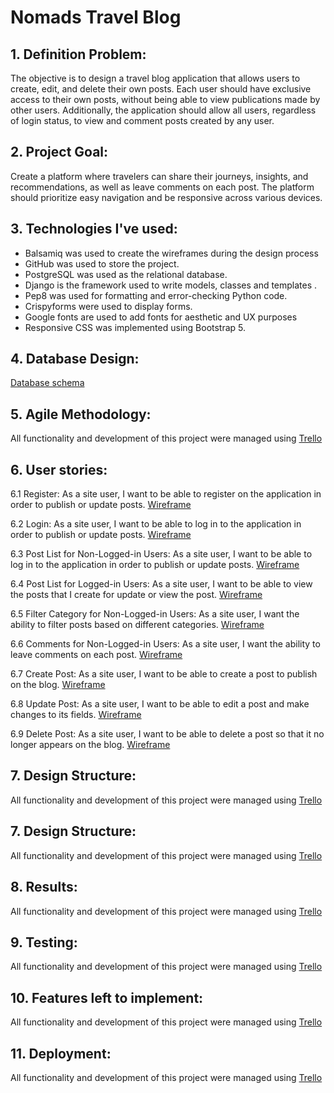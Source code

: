 # Nomads Travel Blog

## 1. Definition Problem:

The objective is to design a travel blog application that allows users to create, edit, and delete their own posts. Each user should have exclusive access to their own posts, without being able to view publications made by other users. Additionally, the application should allow all users, regardless of login status, to view and comment posts created by any user.

## 2. Project Goal:

Create a platform where travelers can share their journeys, insights, and recommendations, as well as leave comments on each post. The platform should prioritize easy navigation and be responsive across various devices.

## 3. Technologies I've used:

- Balsamiq was used to create the wireframes during the design process
- GitHub was used to store the project.
- PostgreSQL was used as the relational database.
- Django is the framework used to write models, classes and templates .
- Pep8 was used for formatting and error-checking Python code.
- Crispyforms were used to display forms.
- Google fonts are used to add fonts for aesthetic and UX purposes
- Responsive CSS was implemented using Bootstrap 5.

## 4. Database Design:

[Database schema](https://github.com/julifmontoya/django-blog-temp/blob/master/doc/3_DB_Schema.jpg)

## 5. Agile Methodology:

All functionality and development of this project were managed using [Trello](https://github.com/julifmontoya/django-blog-temp/blob/master/doc/5_Trello.JPG)

## 6. User stories:

6.1 Register:
As a site user, I want to be able to register on the application in order to publish or update posts. [Wireframe](https://github.com/julifmontoya/django-blog-temp/blob/master/doc/6_1_Register.png)

6.2 Login:
As a site user, I want to be able to log in to the application in order to publish or update posts. [Wireframe](https://github.com/julifmontoya/django-blog-temp/blob/master/doc/6_2_Login.png)

6.3 Post List for Non-Logged-in Users:
As a site user, I want to be able to log in to the application in order to publish or update posts. [Wireframe](https://github.com/julifmontoya/django-blog-temp/blob/master/doc/6_3_Post%20List%20Non-Logged-in.png)

6.4 Post List for Logged-in Users:
As a site user, I want to be able to view the posts that I create for update or view the post. [Wireframe](https://github.com/julifmontoya/django-blog-temp/blob/master/doc/6_4_FIlter%20Category.png)

6.5 Filter Category for Non-Logged-in Users:
As a site user, I want the ability to filter posts based on different categories.
[Wireframe](https://github.com/julifmontoya/django-blog-temp/blob/master/doc/6_5_Comments.png)

6.6 Comments for Non-Logged-in Users:
As a site user, I want the ability to leave comments on each post. [Wireframe](https://github.com/julifmontoya/django-blog-temp/blob/master/doc/6_6_Post%20List%20for%20Logged-in.png)

6.7 Create Post:
As a site user, I want to be able to create a post to publish on the blog. [Wireframe](https://github.com/julifmontoya/django-blog-temp/blob/master/doc/6_7_Create%20Post.png)

6.8 Update Post:
As a site user, I want to be able to edit a post and make changes to its fields.
[Wireframe](https://github.com/julifmontoya/django-blog-temp/blob/master/doc/6_8_Update.png.png)

6.9 Delete Post:
As a site user, I want to be able to delete a post so that it no longer appears on the blog. [Wireframe](https://github.com/julifmontoya/django-blog-temp/blob/master/doc/6_2_Login.png)

## 7. Design Structure:

All functionality and development of this project were managed using [Trello](https://github.com/julifmontoya/django-blog-temp/blob/master/doc/6_9_Delete%20Confirm.png)

## 7. Design Structure:

All functionality and development of this project were managed using [Trello](https://github.com/julifmontoya/django-blog-temp/blob/master/doc/5_Trello.JPG)

## 8. Results:

All functionality and development of this project were managed using [Trello](https://github.com/julifmontoya/django-blog-temp/blob/master/doc/5_Trello.JPG)

## 9. Testing:

All functionality and development of this project were managed using [Trello](https://github.com/julifmontoya/django-blog-temp/blob/master/doc/5_Trello.JPG)

## 10. Features left to implement:

All functionality and development of this project were managed using [Trello](https://github.com/julifmontoya/django-blog-temp/blob/master/doc/5_Trello.JPG)

## 11. Deployment:

All functionality and development of this project were managed using [Trello](https://github.com/julifmontoya/django-blog-temp/blob/master/doc/5_Trello.JPG)
